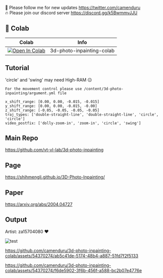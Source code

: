 🐣 Please follow me for new updates https://twitter.com/camenduru <br />
🔥 Please join our discord server https://discord.gg/k5BwmmvJJU

## 🦒 Colab

| Colab | Info
| --- | --- |
[![Open In Colab](https://colab.research.google.com/assets/colab-badge.svg)](https://colab.research.google.com/github/camenduru/3d-photo-inpainting-colab/blob/main/3d_photo_inpainting_colab.ipynb) | 3d-photo-inpainting-colab

## Tutorial
'circle' and 'swing' may need High-RAM 😐

```
For the movement control please use /content/3d-photo-inpainting/argument.yml file

x_shift_range: [0.00, 0.00, -0.015, -0.015]
y_shift_range: [0.00, 0.00, -0.015, -0.00]
z_shift_range: [-0.05, -0.05, -0.05, -0.05]
traj_types: ['double-straight-line', 'double-straight-line', 'circle', 'circle']
video_postfix: ['dolly-zoom-in', 'zoom-in', 'circle', 'swing']
```

## Main Repo
https://github.com/vt-vl-lab/3d-photo-inpainting

## Page
https://shihmengli.github.io/3D-Photo-Inpainting/

## Paper
https://arxiv.org/abs/2004.04727

## Output
Artist: za15704080 ❤

![test](https://github.com/camenduru/3d-photo-inpainting-colab/assets/54370274/8e541e83-f82a-43ea-991c-6f148564c0bf)

https://github.com/camenduru/3d-photo-inpainting-colab/assets/54370274/ab5c41de-5174-48b4-a887-51fd7f2f5133

https://github.com/camenduru/3d-photo-inpainting-colab/assets/54370274/f6de5902-3f6b-456f-a588-bc2b07e4776e


